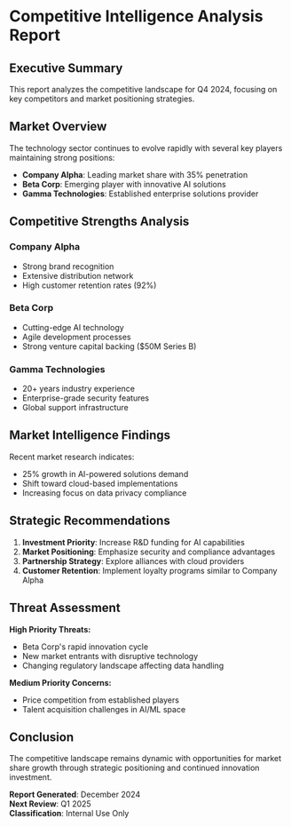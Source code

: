 # Competitive Intelligence Analysis Report

## Executive Summary

This report analyzes the competitive landscape for Q4 2024, focusing on key competitors and market positioning strategies.

## Market Overview

The technology sector continues to evolve rapidly with several key players maintaining strong positions:

- **Company Alpha**: Leading market share with 35% penetration
- **Beta Corp**: Emerging player with innovative AI solutions 
- **Gamma Technologies**: Established enterprise solutions provider

## Competitive Strengths Analysis

### Company Alpha
- Strong brand recognition
- Extensive distribution network
- High customer retention rates (92%)

### Beta Corp  
- Cutting-edge AI technology
- Agile development processes
- Strong venture capital backing ($50M Series B)

### Gamma Technologies
- 20+ years industry experience
- Enterprise-grade security features
- Global support infrastructure

## Market Intelligence Findings

Recent market research indicates:
- 25% growth in AI-powered solutions demand
- Shift toward cloud-based implementations
- Increasing focus on data privacy compliance

## Strategic Recommendations

1. **Investment Priority**: Increase R&D funding for AI capabilities
2. **Market Positioning**: Emphasize security and compliance advantages
3. **Partnership Strategy**: Explore alliances with cloud providers
4. **Customer Retention**: Implement loyalty programs similar to Company Alpha

## Threat Assessment

**High Priority Threats:**
- Beta Corp's rapid innovation cycle
- New market entrants with disruptive technology
- Changing regulatory landscape affecting data handling

**Medium Priority Concerns:**
- Price competition from established players
- Talent acquisition challenges in AI/ML space

## Conclusion

The competitive landscape remains dynamic with opportunities for market share growth through strategic positioning and continued innovation investment.

**Report Generated**: December 2024  
**Next Review**: Q1 2025  
**Classification**: Internal Use Only